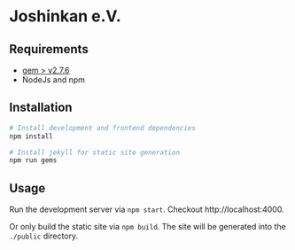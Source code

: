# Joshinkan e.V.

## Requirements

- [gem > v2.7.6](https://rubygems.org/)
- NodeJs and npm

## Installation

``` bash
# Install development and frontend dependencies
npm install

# Install jekyll for static site generation
npm run gems
```

## Usage

Run the development server via `npm start`. Checkout http://localhost:4000.

Or only build the static site via `npm build`. The site will be generated into
the `./public` directory.
